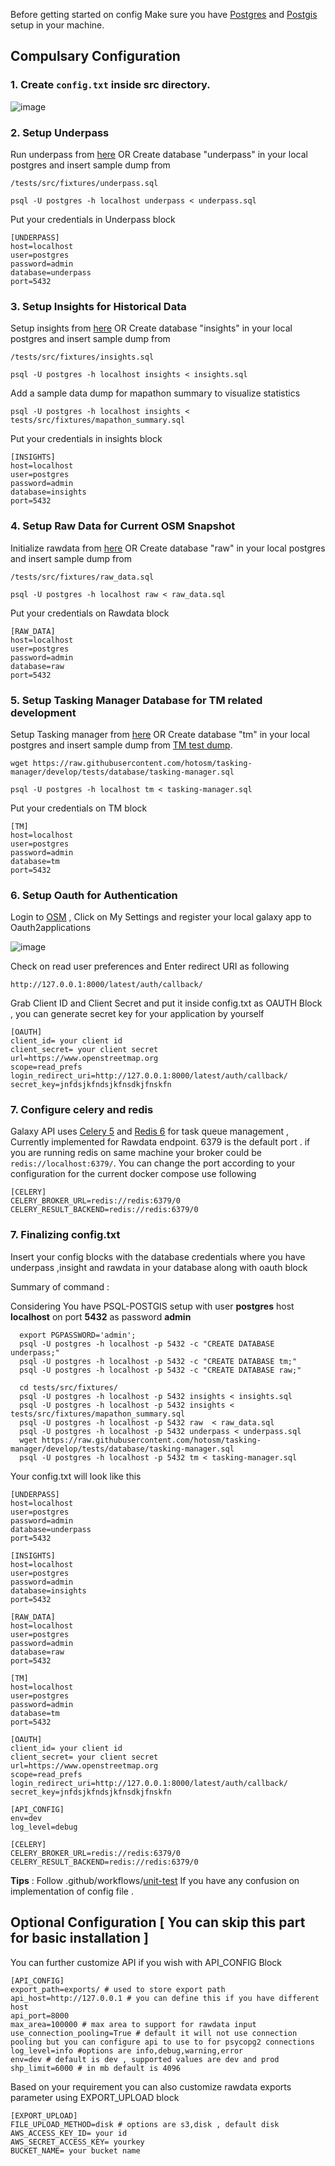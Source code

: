 
Before getting started on config Make sure you have [Postgres](https://www.postgresql.org/) and [Postgis](https://postgis.net/) setup in your machine.

## Compulsary Configuration

### 1. Create ```config.txt``` inside src directory.
![image](https://user-images.githubusercontent.com/36752999/188402566-80dc9633-5d4e-479c-97dc-9e8a4999b385.png)


### 2. Setup Underpass
  Run underpass from [here](https://github.com/hotosm/underpass/blob/master/doc/getting-started.md)  OR Create database "underpass" in your local postgres and insert sample dump from
```
/tests/src/fixtures/underpass.sql
```

```
psql -U postgres -h localhost underpass < underpass.sql
```
Put your credentials in Underpass block
```
[UNDERPASS]
host=localhost
user=postgres
password=admin
database=underpass
port=5432
```

### 3. Setup Insights for Historical Data
Setup insights from [here](https://github.com/hotosm/insights) OR Create database "insights" in your local postgres and insert sample dump from
```
/tests/src/fixtures/insights.sql
```

```
psql -U postgres -h localhost insights < insights.sql
```
Add a sample data dump for mapathon summary to visualize statistics

```
psql -U postgres -h localhost insights < tests/src/fixtures/mapathon_summary.sql
```

Put your credentials in insights block
```
[INSIGHTS]
host=localhost
user=postgres
password=admin
database=insights
port=5432
```

### 4. Setup Raw Data for Current OSM Snapshot
Initialize rawdata from [here](https://github.com/hotosm/underpass/tree/master/raw) OR Create database "raw" in your local postgres and insert sample dump from
```
/tests/src/fixtures/raw_data.sql
```

```
psql -U postgres -h localhost raw < raw_data.sql
```
Put your credentials on Rawdata block

```
[RAW_DATA]
host=localhost
user=postgres
password=admin
database=raw
port=5432
```

### 5. Setup Tasking Manager Database for TM related development

Setup Tasking manager from [here](https://github.com/hotosm/tasking-manager/blob/develop/docs/developers/development-setup.md#backend) OR Create database "tm" in your local postgres and insert sample dump from [TM test dump](https://github.com/hotosm/tasking-manager/blob/develop/tests/database/tasking-manager.sql).

```
wget https://raw.githubusercontent.com/hotosm/tasking-manager/develop/tests/database/tasking-manager.sql
```

```
psql -U postgres -h localhost tm < tasking-manager.sql
```
Put your credentials on TM block
```
[TM]
host=localhost
user=postgres
password=admin
database=tm
port=5432
```

### 6. Setup Oauth for Authentication
Login to [OSM](https://www.openstreetmap.org/) , Click on My Settings and register your local galaxy app to Oauth2applications

![image](https://user-images.githubusercontent.com/36752999/188452619-aababf28-b685-4141-b381-9c25d0367b57.png)


Check on read user preferences and Enter redirect URI as following
```
http://127.0.0.1:8000/latest/auth/callback/
```

Grab Client ID and Client Secret and put it inside config.txt as OAUTH Block , you can generate secret key for your application by yourself

```
[OAUTH]
client_id= your client id
client_secret= your client secret
url=https://www.openstreetmap.org
scope=read_prefs
login_redirect_uri=http://127.0.0.1:8000/latest/auth/callback/
secret_key=jnfdsjkfndsjkfnsdkjfnskfn
```

### 7. Configure celery and redis

Galaxy API uses [Celery 5](https://docs.celeryq.dev/en/stable/getting-started/first-steps-with-celery.html) and [Redis 6](https://redis.io/download/#redis-stack-downloads) for task queue management , Currently implemented for Rawdata endpoint. 6379 is the default port . if you are running redis on same machine your broker could be ```redis://localhost:6379/```. You can change the port according to your configuration for the current docker compose use following

```
[CELERY]
CELERY_BROKER_URL=redis://redis:6379/0
CELERY_RESULT_BACKEND=redis://redis:6379/0
```

### 7. Finalizing config.txt
Insert your config blocks with the database credentials where you have underpass ,insight and rawdata in your database along with oauth block

Summary of command :

Considering You have PSQL-POSTGIS setup  with user **postgres** host **localhost** on port **5432** as password **admin**

```
  export PGPASSWORD='admin';
  psql -U postgres -h localhost -p 5432 -c "CREATE DATABASE underpass;"
  psql -U postgres -h localhost -p 5432 -c "CREATE DATABASE tm;"
  psql -U postgres -h localhost -p 5432 -c "CREATE DATABASE raw;"

  cd tests/src/fixtures/
  psql -U postgres -h localhost -p 5432 insights < insights.sql
  psql -U postgres -h localhost -p 5432 insights < tests/src/fixtures/mapathon_summary.sql
  psql -U postgres -h localhost -p 5432 raw  < raw_data.sql
  psql -U postgres -h localhost -p 5432 underpass < underpass.sql
  wget https://raw.githubusercontent.com/hotosm/tasking-manager/develop/tests/database/tasking-manager.sql
  psql -U postgres -h localhost -p 5432 tm < tasking-manager.sql
```

Your config.txt will look like this

```
[UNDERPASS]
host=localhost
user=postgres
password=admin
database=underpass
port=5432

[INSIGHTS]
host=localhost
user=postgres
password=admin
database=insights
port=5432

[RAW_DATA]
host=localhost
user=postgres
password=admin
database=raw
port=5432

[TM]
host=localhost
user=postgres
password=admin
database=tm
port=5432

[OAUTH]
client_id= your client id
client_secret= your client secret
url=https://www.openstreetmap.org
scope=read_prefs
login_redirect_uri=http://127.0.0.1:8000/latest/auth/callback/
secret_key=jnfdsjkfndsjkfnsdkjfnskfn

[API_CONFIG]
env=dev
log_level=debug

[CELERY]
CELERY_BROKER_URL=redis://redis:6379/0
CELERY_RESULT_BACKEND=redis://redis:6379/0

```

**Tips** : Follow .github/workflows/[unit-test](https://github.com/hotosm/galaxy-api/blob/feature/celery/.github/workflows/unit-test.yml) If you have any confusion on implementation of config file .

## Optional Configuration [ You can skip this part for basic installation ]

You can further customize API if you wish with API_CONFIG Block

```
[API_CONFIG]
export_path=exports/ # used to store export path
api_host=http://127.0.0.1 # you can define this if you have different host
api_port=8000
max_area=100000 # max area to support for rawdata input
use_connection_pooling=True # default it will not use connection pooling but you can configure api to use to for psycopg2 connections
log_level=info #options are info,debug,warning,error
env=dev # default is dev , supported values are dev and prod
shp_limit=6000 # in mb default is 4096
```
Based on your requirement you can also customize rawdata exports parameter using EXPORT_UPLOAD block

```
[EXPORT_UPLOAD]
FILE_UPLOAD_METHOD=disk # options are s3,disk , default disk
AWS_ACCESS_KEY_ID= your id
AWS_SECRET_ACCESS_KEY= yourkey
BUCKET_NAME= your bucket name
```

